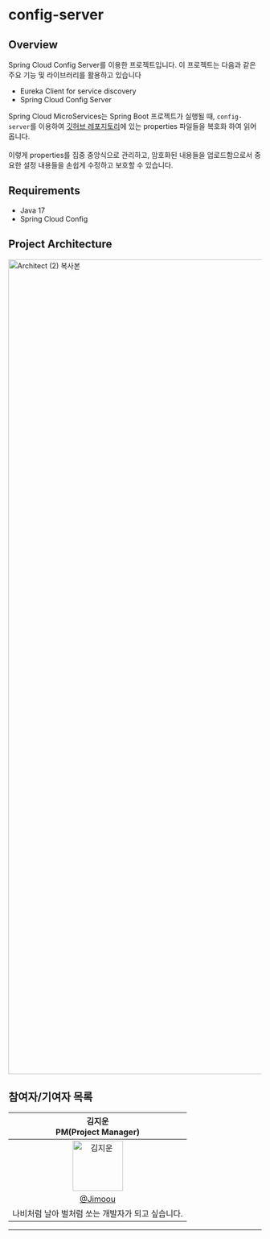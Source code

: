 # config-server

## Overview

Spring Cloud Config Server를 이용한 프로젝트입니다. 이 프로젝트는 다음과 같은 주요 기능 및 라이브러리를 활용하고 있습니다

- Eureka Client for service discovery
- Spring Cloud Config Server

Spring Cloud MicroServices는 Spring Boot 프로젝트가 실행될 때, `config-server`를 이용하여 [깃허브 레포지토리](https://github.com/wooriFisa-Final-Project-F4/config-server-repository)에 있는 properties 파일들을 복호화 하여 읽어옵니다.
<br>  
이렇게 properties를 집중 중앙식으로 관리하고, 암호화된 내용들을 업로드함으로서 중요한 설정 내용들을 손쉽게 수정하고 보호할 수 있습니다.

## Requirements

- Java 17
- Spring Cloud Config

## Project Architecture

<img width="1618" alt="Architect (2) 복사본" src="https://github.com/wooriFisa-Final-Project-F4/.github/assets/109801772/27ac2b1d-8624-424f-aefb-4ceda4484b63">

## 참여자/기여자 목록

|                                                         김지운<br>PM(Project Manager)                                                         |
| :-------------------------------------------------------------------------------------------------------------------------------------------: |
| <img alt="김지운" src="https://github.com/Jimoou/Coding-Test/assets/109801772/6bb24ca5-a368-461a-9886-10fac02e7c20" height="100" width="100"> |
|                                                     [@Jimoou](https://github.com/Jimoou/)                                                     |
|                                               나비처럼 날아 벌처럼 쏘는 개발자가 되고 싶습니다.                                               |

---

